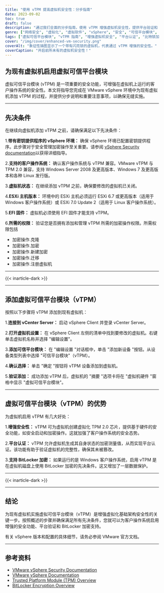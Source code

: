 ```yaml
---
title: "使用 vTPM 提高虚拟机安全性：分步指南"
date: 2023-09-02
toc: true
draft: false
description: "通过我们全面的分步指南，使用 vTPM 增强虚拟机安全性，提供平台验证和 BitLocker 加密支持。"
genre: ["网络安全", "虚拟化", "虚拟软件", "vSphere", "安全", "可信平台模块", "vTPM", "访客操作系统", "加密", "平台认证"]
tags: ["虚拟可信平台模块", "vTPM 指南", "增强虚拟机安全", "平台认证", "比特锁加密", "VMware vSphere", "虚拟化安全", "网络安全", "访客操作系统保护", "虚拟机硬件", "TPM 2.0", "安全启动", "密码操作", "虚拟机安全最佳实践", "vCenter 服务器", "ESXi 主机", "EFI 固件", "主要提供商", "VMware 文档", "Windows 服务器", "Windows 7", "Linux 操作系统", "安全虚拟机配置", "安全功能", "vSphere 客户端", "虚拟芯片", "数据保护", "篡改检测", "虚拟机完整性验证", "VMware 安全"]
cover: "/img/cover/enhanced-vm-security.png"
coverAlt: "象征性插图显示了一个带有闪亮锁的虚拟机，代表通过 vTPM 增强的安全性。"
coverCaption: "开启前所未有的虚拟机安全性！"
---
```


## 为现有虚拟机启用虚拟可信平台模块

虚拟可信平台模块 (vTPM) 是一项重要的安全功能，可增强在虚拟机上运行的客户操作系统的安全性。本文将指导您完成在 VMware vSphere 环境中为现有虚拟机添加 vTPM 的过程，并提供分步说明和重要注意事项，以确保无缝实施。

______

## 先决条件

在继续向虚拟机添加 vTPM 之前，请确保满足以下先决条件：

1.**带有密钥提供程序的 vSphere 环境：** 确保 vSphere 环境已配置密钥提供程序。此步骤对于安全管理加密操作至关重要。请参阅 [vSphere Security documentation](https://docs.vmware.com/en/VMware-vSphere/7.0/com.vmware.vsphere.security.doc/GUID-52188148-C579-4F6A-8335-CFBCE0DD2167.html)以获得详细指导。

2.**支持的客户操作系统：** 确认客户操作系统与 vTPM 兼容。VMware vTPM 与 TPM 2.0 兼容，支持 Windows Server 2008 及更高版本、Windows 7 及更高版本和各种 Linux 发行版。

3.**虚拟机状态：** 在继续添加 vTPM 之前，确保要修改的虚拟机已关闭。

4.**ESXi 主机版本：** 环境中的 ESXi 主机必须运行 ESXi 6.7 或更高版本（适用于 Windows 客户操作系统）或 ESXi 7.0 Update 2（适用于 Linux 客户操作系统）。

5.**EFI 固件：** 虚拟机必须使用 EFI 固件才能支持 vTPM。

6.**所需的权限：** 验证您是否拥有添加和管理 vTPM 所需的加密操作权限。所需权限包括
   - 加密操作.克隆
   - 加密操作.加密
   - 加密操作.新建加密
   - 加密操作.迁移
   - 加密操作.注册虚拟机

______
{{< inarticle-dark >}}
______

## 添加虚拟可信平台模块（vTPM）

按照以下步骤将 vTPM 添加到现有虚拟机：

1.**连接到 vCenter Server：** 启动 vSphere Client 并登录 vCenter Server。

2.**打开虚拟机设置：** 在 vSphere Client 左侧的清单中找到要修改的虚拟机。右键单击虚拟机名称并选择 "编辑设置"。

3.**添加可信平台模块：** 在 "编辑设置 "对话框中，单击 "添加新设备 "按钮。从设备类型列表中选择 "可信平台模块"（vTPM）。

4.**确认选择：** 单击 "确定 "按钮将 vTPM 设备添加到虚拟机。

5.**验证添加：** 成功添加 vTPM 后，虚拟机的 "摘要 "选项卡将在 "虚拟机硬件 "窗格中显示 "虚拟可信平台模块"。

______

## 虚拟可信平台模块（vTPM）的优势

为虚拟机启用 vTPM 有几大好处：

1.**增强安全性：** vTPM 可为虚拟机创建虚拟化 TPM 2.0 芯片，提供基于硬件的安全功能，如安全启动和加密操作。这就加强了客户操作系统的安全态势。

2.**平台认证：** vTPM 允许虚拟机生成其自身状态的加密测量值，从而实现平台认证。该功能有助于验证虚拟机的完整性，确保其未被篡改。

3.**支持 BitLocker 加密：** 如果运行的是 Windows 客户操作系统，启用 vTPM 是在虚拟机磁盘上使用 BitLocker 加密的先决条件。这又增加了一层数据保护。

______
{{< inarticle-dark >}}
______

## 结论

为现有虚拟机实施虚拟可信平台模块（vTPM）是增强虚拟化基础架构安全性的关键一步。按照概述的步骤并确保满足所有先决条件，您就可以为客户操作系统启用增强的安全功能、平台验证和 BitLocker 加密支持。

有关 vSphere 版本和配置的具体细节，请务必参阅 VMware 官方文档。

______

## 参考资料

- [VMware vSphere Security Documentation](https://docs.vmware.com/en/VMware-vSphere/7.0/com.vmware.vsphere.security.doc/GUID-52188148-C579-4F6A-8335-CFBCE0DD2167.html)
- [VMware vSphere Documentation](https://docs.vmware.com/en/VMware-vSphere/index.html)
- [Trusted Platform Module (TPM) Overview](https://docs.vmware.com/en/VMware-vSphere/7.0/com.vmware.vsphere.vm_admin.doc/GUID-A43B6914-E5F9-4CB1-9277-448AC9C467FB.html)
- [BitLocker Encryption Overview](https://docs.microsoft.com/en-us/windows/security/information-protection/bitlocker/bitlocker-overview)

